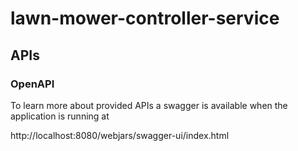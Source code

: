 # lawn-mower-controller-service

## APIs

### OpenAPI

To learn more about provided APIs a swagger is available when the application is running at

http://localhost:8080/webjars/swagger-ui/index.html